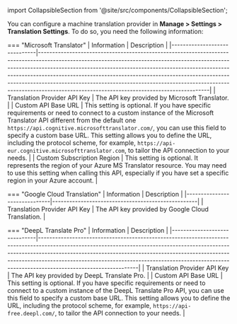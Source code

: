 import CollapsibleSection from '@site/src/components/CollapsibleSection';

You can configure a machine translation provider in **Manage > Settings > Translation Settings**. To do so, you need the following information:

=== "Microsoft Translator"
    | Information                  | Description                                                                                                                                                                                                                                                                                                                                                                                                                                                      |
    |------------------------------|------------------------------------------------------------------------------------------------------------------------------------------------------------------------------------------------------------------------------------------------------------------------------------------------------------------------------------------------------------------------------------------------------------------------------------------------------------------|
    | Translation Provider API Key | The API key provided by Microsoft Translator.                                                                                                                                                                                                                                                                                                                                                                                                                    |
    | Custom API Base URL          | This setting is optional. If you have specific requirements or need to connect to a custom instance of the Microsoft Translator API different from the default one `https://api.cognitive.microsofttranslator.com/`, you can use this field to specify a custom base URL. This setting allows you to define the URL, including the protocol scheme, for example, `https://api-eur.cognitive.microsofttranslator.com`, to tailor the API connection to your needs. |
    | Custom Subscription Region   | This setting is optional. It represents the region of your Azure MS Translator resource. You may need to use this setting when calling this API, especially if you have set a specific region in your Azure account.                                                                                                                                                                                                                                 |

=== "Google Cloud Translation"
    | Information                  | Description                                       |
    |------------------------------|---------------------------------------------------|
    | Translation Provider API Key | The API key provided by Google Cloud Translation. |

=== "DeepL Translate Pro"
    | Information                  | Description                                                                                                                                                                                                                                                                                                                                               |
    |------------------------------|-----------------------------------------------------------------------------------------------------------------------------------------------------------------------------------------------------------------------------------------------------------------------------------------------------------------------------------------------------------|
    | Translation Provider API Key | The API key provided by DeepL Translate Pro.                                                                                                                                                                                                                                                                                                              |
    | Custom API Base URL          | This setting is optional. If you have specific requirements or need to connect to a custom instance of the DeepL Translate Pro API, you can use this field to specify a custom base URL. This setting allows you to define the URL, including the protocol scheme, for example, `https://api-free.deepl.com/`, to tailor the API connection to your needs. |
